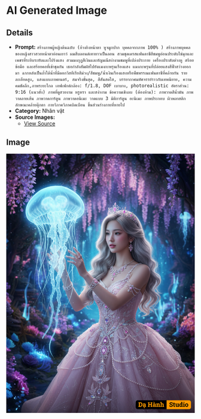 # AI Generated Image

## Details
- **Prompt:** `สร้างภาพผู้หญิงต้นฉบับ (อ้างอิงหน้าตา หูจมูกปาก บุคคลจากภาพ 100% )
สร้างภาพบุคคลของหญิงสาวสวยหน้าตาอ่อนเยาว์ ผมสีบลอนด์เทายาวเป็นลอน สวมชุดเดรสแฟนตาซีสีชมพูอ่อนประดับไข่มุกและเพชรที่ระยิบระยับและโปร่งแสง สวมมงกุฎสีเงินและอัญมณีสง่างามชมพูที่เปล่งประกาย เครื่องประดับต่างหู สร้อยข้อมือ และสร้อยคอที่เข้าชุดกัน เธอกำลังสัมผัสไปยังแมงกะพรุนเรืองแสง แมงกะพรุนที่ปล่อยแสงสีฟ้าสว่างออกมา ฉากหลังเป็นถ้ำใต้น้ำที่มีดอกวิสทีเรียสีม่วง/สีชมพู/น้ำเงินเรืองแสงหรือพืชพรรณแฟนตาซีที่คล้ายกัน รายละเอียดสูง, แสงแบบภาพยนตร์, สมจริงขั้นสุด, สีสันสดใส, บรรยากาศมหัศจรรย์ราวกับเทพนิยาย, ความคมชัดลึก,ภาพระยะไกล
เอฟเฟกต์กล้อง: f/1.8, DOF เบาบาง, photorealistic อัตราส่วน: 9:16 (แนวตั้ง) ภาพที่ดูสวยงาม หรูหรา และสง่างาม
ข้อความเชิงลบ (ต้องห้าม):
ภาพวาดสีน้ำมัน ภาพวาดลายเส้น ภาพวาดการ์ตูน ภาพวาดอนิเมะ วาดแบบ 3 มิติการ์ตูน อะนิเมะ ภาพประกอบ ผิวพลาสติก ลักษณะคล้ายตุ๊กตา กายวิภาควิภาคบิดเบือน ชิ้นส่วนร่างกายที่หายไป`
- **Category:** Nhân vật
- **Source Images:**
  - [View Source](https://raw.githubusercontent.com/lenzcomvth/Somethings/main/Models/Female/Female3.jpg)

## Image
![AI Generated Image](./image-2025-10-17T06-38-01-391Z-7mz87.png)